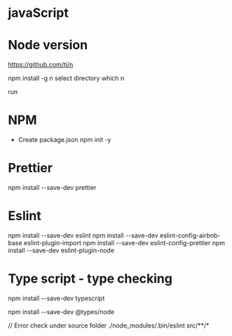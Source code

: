 # javaScript

# Node version
<https://github.com/tj/n>

npm install -g n
select directory
which n

run

# NPM

- Create package.json
npm init -y

# Prettier

npm install --save-dev prettier

# Eslint

npm install --save-dev eslint
npm install --save-dev eslint-config-airbnb-base eslint-plugin-import
npm install --save-dev eslint-config-prettier
npm install --save-dev eslint-plugin-node

# Type script - type checking

npm install --save-dev typescript

npm install --save-dev @types/node

// Error check under source folder
./node_modules/.bin/eslint src/**/*